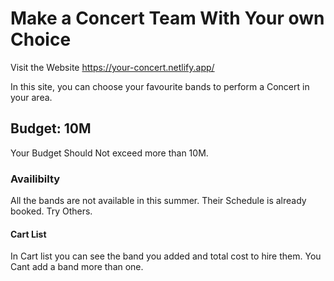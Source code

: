 # Make a Concert Team With Your own Choice

Visit the Website https://your-concert.netlify.app/
 
 In this site, you can choose your favourite bands to perform a Concert in your area. 
 
 ## Budget: 10M 
 
 Your Budget Should Not exceed more than 10M. 
 
 ### Availibilty 
 
 All the bands are not available in this summer. Their Schedule is already booked. Try Others. 
 
 #### Cart List
 
 In Cart list you can see the band you added and total cost to hire them. You Cant add a band more than one. 


